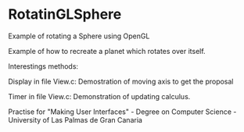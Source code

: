 # RotatinGLSphere
Example of rotating a Sphere using OpenGL


Example of how to recreate a planet which rotates over itself. 

Interestings methods:


  Display in file View.c: Demostration of moving axis to get the proposal

  Timer in file View.c: Demonstration of updating calculus.
  

Practise for "Making User Interfaces" - Degree on Computer Science - University of Las Palmas de Gran Canaria

